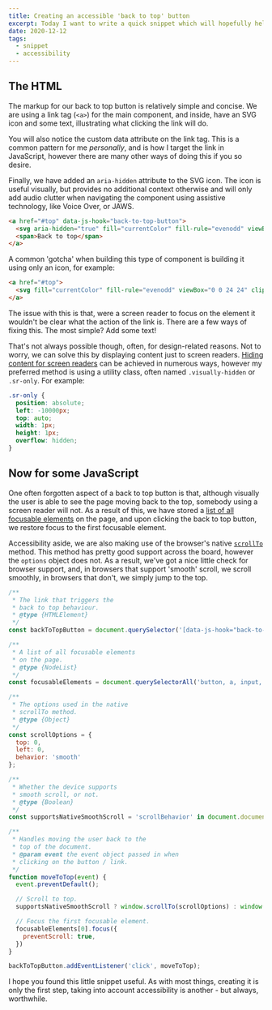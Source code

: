 ```yaml
---
title: Creating an accessible 'back to top' button
excerpt: Today I want to write a quick snippet which will hopefully help someone, anyone, create a nice 'n easy 'Back to top' button. Let's dive in!
date: 2020-12-12
tags:
  - snippet
  - accessibility
---
```


## The HTML

The markup for our back to top button is relatively simple and concise. We are using a link tag (`<a>`) for the main component, and inside, have an SVG icon and some text, illustrating what clicking the link will do.

You will also notice the custom data attribute on the link tag. This is a common pattern for me *personally*, and is how I target the link in JavaScript, however there are many other ways of doing this if you so desire.

Finally, we have added an `aria-hidden` attribute to the SVG icon. The icon is useful visually, but provides no additional context otherwise and will only add audio clutter when navigating the component using assistive technology, like Voice Over, or JAWS.

```html
<a href="#top" data-js-hook="back-to-top-button">
  <svg aria-hidden="true" fill="currentColor" fill-rule="evenodd" viewBox="0 0 24 24" clip-rule="evenodd"><path d="M11 2.206l-6.235 7.528-.765-.645 7.521-9 7.479 9-.764.646-6.236-7.53v21.884h-1v-21.883z"/></svg>
  <span>Back to top</span>
</a>
```

A common 'gotcha' when building this type of component is building it using only an icon, for example:

```html
<a href="#top">
  <svg fill="currentColor" fill-rule="evenodd" viewBox="0 0 24 24" clip-rule="evenodd"><path d="M11 2.206l-6.235 7.528-.765-.645 7.521-9 7.479 9-.764.646-6.236-7.53v21.884h-1v-21.883z"/></svg>
</a>
```

The issue with this is that, were a screen reader to focus on the element it wouldn't be clear what the action of the link is. There are a few ways of fixing this. The most simple? Add some text!

That's not always possible though, often, for design-related reasons. Not to worry, we can solve this by displaying content just to screen readers.
[Hiding content for screen readers](https://webaim.org/techniques/css/invisiblecontent/) can be achieved in numerous ways,
however my preferred method is using a utility class, often named `.visually-hidden` or `.sr-only`. For example:

```css
.sr-only {
  position: absolute;
  left: -10000px;
  top: auto;
  width: 1px;
  height: 1px;
  overflow: hidden;
}
```

## Now for some JavaScript

One often forgotten aspect of a back to top button is that, although visually the user
is able to see the page moving back to the top, somebody using a screen reader will not. As a result of this,
we have stored a [list of all focusable elements](https://gist.github.com/jamiewilson/c3043f8c818b6b0ccffd) on the page, and
upon clicking the back to top button, we restore focus to the first focusable element.

Accessibility aside, we are also making use of the browser's native [`scrollTo`](https://developer.mozilla.org/en-US/docs/Web/API/Window/scrollTo) method.
This method has pretty good support across the board, however the `options` object does not. As
a result, we've got a nice little check for browser support, and, in browsers that support 'smooth' scroll,
we scroll smoothly, in browsers that don't, we simply jump to the top.

```js
/**
 * The link that triggers the
 * back to top behaviour.
 * @type {HTMLElement}
 */
const backToTopButton = document.querySelector('[data-js-hook="back-to-top-button"]');

/**
 * A list of all focusable elements
 * on the page.
 * @type {NodeList}
 */
const focusableElements = document.querySelectorAll('button, a, input, select, textarea, [tabindex]:not([tabindex="-1"])');

/**
 * The options used in the native
 * scrollTo method.
 * @type {Object}
 */
const scrollOptions = {
  top: 0,
  left: 0,
  behavior: 'smooth'
};

/**
 * Whether the device supports
 * smooth scroll, or not.
 * @type {Boolean}
 */
const supportsNativeSmoothScroll = 'scrollBehavior' in document.documentElement.style;

/**
 * Handles moving the user back to the
 * top of the document.
 * @param event the event object passed in when
 * clicking on the button / link.
 */
function moveToTop(event) {
  event.preventDefault();

  // Scroll to top.
  supportsNativeSmoothScroll ? window.scrollTo(scrollOptions) : window.scrollTo(scrollOptions.left, scrollOptions.top);

  // Focus the first focusable element.
  focusableElements[0].focus({
    preventScroll: true,
  })
}

backToTopButton.addEventListener('click', moveToTop);
```

I hope you found this little snippet useful. As with most things, creating it is only the first step,
taking into account accessibility is another - but always, worthwhile.
